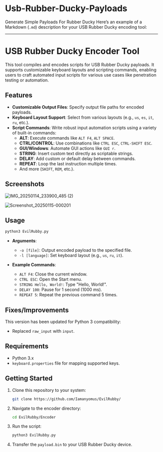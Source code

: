 # Usb-Rubber-Ducky-Payloads
Generate Simple Payloads For Rubber Ducky
Here’s an example of a Markdown (`.md`) description for your USB Rubber Ducky encoding tool:

---

# USB Rubber Ducky Encoder Tool

This tool compiles and encodes scripts for USB Rubber Ducky payloads. It supports customizable keyboard layouts and scripting commands, enabling users to craft automated input scripts for various use cases like penetration testing or automation.

## Features

- **Customizable Output Files**: Specify output file paths for encoded payloads.
- **Keyboard Layout Support**: Select from various layouts (e.g., `us`, `es`, `it`, `ru`, etc.).
- **Script Commands**: Write robust input automation scripts using a variety of built-in commands:
  - **ALT**: Execute commands like `ALT F4`, `ALT SPACE`.
  - **CTRL/CONTROL**: Use combinations like `CTRL ESC`, `CTRL-SHIFT ESC`.
  - **GUI/Windows**: Automate GUI actions like `GUI r`.
  - **STRING**: Insert custom text directly as scriptable strings.
  - **DELAY**: Add custom or default delay between commands.
  - **REPEAT**: Loop the last instruction multiple times.
  - And more (`SHIFT`, `REM`, etc.).
  
## Screenshots

![IMG_20250114_233900_485 (2)](https://github.com/user-attachments/assets/863caaec-a8d1-4f79-bc16-594713091a9c)


![Screenshot_20250115-000201](https://github.com/user-attachments/assets/ae84d5ab-5db5-4c18-8fea-99de1c5e9e53)

## Usage

```bash
python3 EvilRubby.py
```

- **Arguments**:
  - `-o [file]`: Output encoded payload to the specified file.
  - `-l [language]`: Set keyboard layout (e.g., `us`, `ru`, `it`).

- **Example Commands**:
  - `ALT F4`: Close the current window.
  - `CTRL ESC`: Open the Start menu.
  - `STRING Hello, World!`: Type "Hello, World!".
  - `DELAY 100`: Pause for 1 second (1000 ms).
  - `REPEAT 5`: Repeat the previous command 5 times.

## Fixes/Improvements

This version has been updated for Python 3 compatibility:
- Replaced `raw_input` with `input`.

## Requirements

- Python 3.x
- `keyboard.properties` file for mapping supported keys.

## Getting Started

1. Clone this repository to your system:
   ```bash
   git clone https://github.com/Iamanyomus/EvilRubby/
   ```
2. Navigate to the encoder directory:
   ```bash
   cd EvilRubby/Encoder
   ```
3. Run the script:
   ```bash
   python3 EvilRubby.py  
   ```
4. Transfer the `payload.bin` to your USB Rubber Ducky device.


